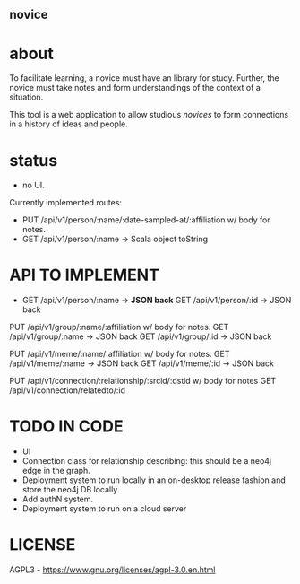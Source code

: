 novice
---

# about

To facilitate learning, a novice must have an library for
study. Further, the novice must take notes and form understandings of
the context of a situation.

This tool is a web application to allow studious *novices* to form
connections in a history of ideas and people.


# status

- no UI.

Currently implemented routes:

- PUT /api/v1/person/:name/:date-sampled-at/:affiliation w/ body for notes.
- GET /api/v1/person/:name -> Scala object toString

# API TO IMPLEMENT

- GET /api/v1/person/:name -> **JSON back**
GET /api/v1/person/:id -> JSON back

PUT /api/v1/group/:name/:affiliation w/ body for notes.
GET /api/v1/group/:name -> JSON back
GET /api/v1/group/:id -> JSON back

PUT /api/v1/meme/:name/:affiliation w/ body for notes.
GET /api/v1/meme/:name -> JSON back
GET /api/v1/meme/:id -> JSON back

PUT /api/v1/connection/:relationship/:srcid/:dstid w/ body for notes
GET /api/v1/connection/relatedto/:id

# TODO IN CODE

* UI
* Connection class for relationship describing: this should be a neo4j edge in the graph.
* Deployment system to run locally in an on-desktop release fashion
and store the neo4j DB locally.
* Add authN system.
* Deployment system to run on a cloud server


# LICENSE

AGPL3 - https://www.gnu.org/licenses/agpl-3.0.en.html

